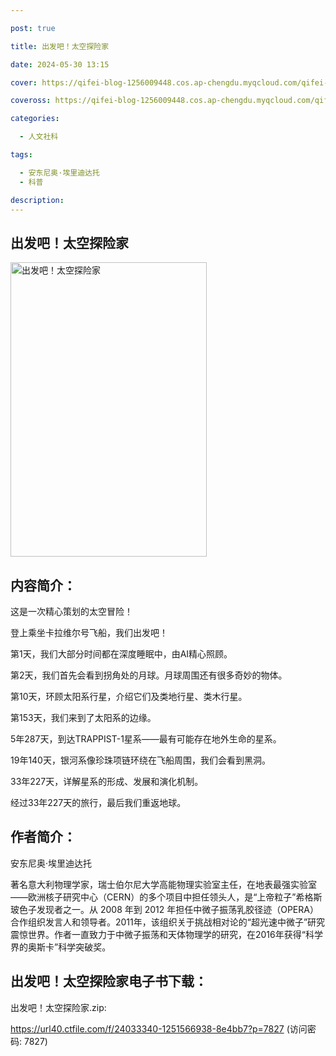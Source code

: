 ```yaml
---

post: true

title: 出发吧！太空探险家

date: 2024-05-30 13:15

cover: https://qifei-blog-1256009448.cos.ap-chengdu.myqcloud.com/qifei-blog/s34507481.jpg

coveross: https://qifei-blog-1256009448.cos.ap-chengdu.myqcloud.com/qifei-blog/s34507481.jpg

categories:

  - 人文社科

tags:

  - 安东尼奥·埃里迪达托
  - 科普

description:
---
```


## 出发吧！太空探险家

<img alt="出发吧！太空探险家" class="aligncenter loading" data-was-processed="true" decoding="async" fetchpriority="high" height="471" src="https://qifei-blog-1256009448.cos.ap-chengdu.myqcloud.com/qifei-blog/s34507481.jpg" style="cursor: zoom-in;" width="314"/>

## 内容简介：

这是一次精心策划的太空冒险！

登上乘坐卡拉维尔号飞船，我们出发吧！

第1天，我们大部分时间都在深度睡眠中，由AI精心照顾。

第2天，我们首先会看到拐角处的月球。月球周围还有很多奇妙的物体。

第10天，环顾太阳系行星，介绍它们及类地行星、类木行星。

第153天，我们来到了太阳系的边缘。

5年287天，到达TRAPPIST-1星系——最有可能存在地外生命的星系。

19年140天，银河系像珍珠项链环绕在飞船周围，我们会看到黑洞。

33年227天，详解星系的形成、发展和演化机制。

经过33年227天的旅行，最后我们重返地球。

## 作者简介：

安东尼奥·埃里迪达托

著名意大利物理学家，瑞士伯尔尼大学高能物理实验室主任，在地表最强实验室——欧洲核子研究中心（CERN）的多个项目中担任领头人，是“上帝粒子”希格斯玻色子发现者之一。从 2008 年到 2012 年担任中微子振荡乳胶径迹（OPERA）合作组织发言人和领导者。2011年，该组织关于挑战相对论的“超光速中微子”研究震惊世界。作者一直致力于中微子振荡和天体物理学的研究，在2016年获得“科学界的奥斯卡”科学突破奖。

## 出发吧！太空探险家电子书下载：

出发吧！太空探险家.zip: 

https://url40.ctfile.com/f/24033340-1251566938-8e4bb7?p=7827 (访问密码: 7827)
